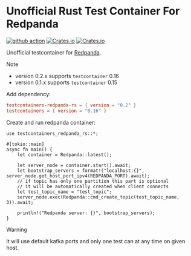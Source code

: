 # Unofficial Rust Test Container For Redpanda

[![github action](https://github.com/milenkovicm/testcontainers-redpanda-rs/actions/workflows/basic.yml/badge.svg)](https://github.com/milenkovicm/testcontainers-redpanda-rs/actions/workflows/basic.yml)
[![Crates.io](https://img.shields.io/crates/v/testcontainers-redpanda-rs)](https://crates.io/crates/testcontainers-redpanda-rs)
[![Crates.io](https://img.shields.io/crates/d/testcontainers-redpanda-rs)](https://crates.io/crates/testcontainers-redpanda-rs)

Unofficial testcontainer for [Redpanda](https://redpanda.com).

> [!NOTE]
>
> - version 0.2.x supports `testcontainer` 0.16
> - version 0.1.x supports `testcontainer` 0.15

Add dependency:

```toml
testcontainers-redpanda-rs = { version = "0.2" }
testcontainers = { version = "0.16" }
```

Create and run redpanda container:

```rust, no_run
use testcontainers_redpanda_rs::*;

#[tokio::main]
async fn main() {
    let container = Redpanda::latest();

    let server_node = container.start().await;
    let bootstrap_servers = format!("localhost:{}", server_node.get_host_port_ipv4(REDPANDA_PORT).await);
    // if topic has only one partition this part is optional
    // it will be automatically created when client connects
    let test_topic_name = "test_topic";
    server_node.exec(Redpanda::cmd_create_topic(test_topic_name, 3)).await;

    println!("Redpanda server: {}", bootstrap_servers);
}
```

> [!WARNING]  
> It will use default kafka ports and only one test can  at any time on given host.
